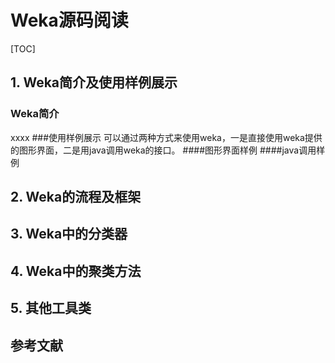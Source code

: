 # Weka源码阅读
[TOC]

## 1. Weka简介及使用样例展示
### Weka简介
xxxx
###使用样例展示
可以通过两种方式来使用weka，一是直接使用weka提供的图形界面，二是用java调用weka的接口。
####图形界面样例
####java调用样例

## 2. Weka的流程及框架


## 3. Weka中的分类器

## 4. Weka中的聚类方法

## 5. 其他工具类

## 参考文献